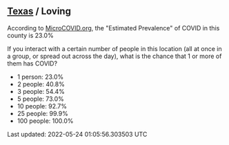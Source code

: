 
## [Texas](/united-states/texas) / Loving

According to [MicroCOVID.org](http://microcovid.org),
the "Estimated Prevalence" of COVID in this county is 23.0%

If you interact with a certain number of people in this location
(all at once in a group, or spread out across the day), what is the chance that
1 or more of them has COVID?

- 1 person: 23.0%
- 2 people: 40.8%
- 3 people: 54.4%
- 5 people: 73.0%
- 10 people: 92.7%
- 25 people: 99.9%
- 100 people: 100.0%

Last updated: 2022-05-24 01:05:56.303503 UTC
